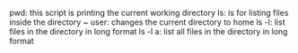 pwd: this script is printing the current working directory
ls:  is for listing files inside the directory
~ user: changes the current directory to home 
ls -l: list files in the directory in long format
ls -l a: list all files in the directory in long format  
